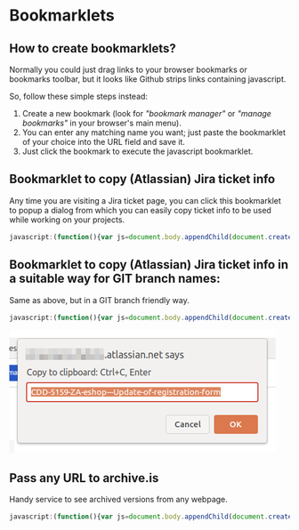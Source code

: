 # Bookmarklets

## How to create bookmarklets?

Normally you could just drag links to your browser bookmarks or bookmarks toolbar, but it looks like Github strips links containing javascript.

So, follow these simple steps instead:

1. Create a new bookmark (look for _"bookmark manager"_ or _"manage bookmarks"_ in your browser's main menu).
2. You can enter any matching name you want; just paste the bookmarklet of your choice into the URL field and save it.
3. Just click the bookmark to execute the javascript bookmarklet.

## Bookmarklet to copy (Atlassian) Jira ticket info

Any time you are visiting a Jira ticket page, you can click this bookmarklet to popup a dialog from which you can easily copy ticket info to be used while working on your projects.

```javascript
javascript:(function(){var js=document.body.appendChild(document.createElement("script"));js.onerror=function(){alert("Sorry, the script could not be loaded.");};js.src="https://cdn.jsdelivr.net/gh/dirkdesmet/bookmarklets@master/copy-jira-ticket-title.js";})();
```

## Bookmarklet to copy (Atlassian) Jira ticket info in a suitable way for GIT branch names:

Same as above, but in a GIT branch friendly way.

```javascript
javascript:(function(){var js=document.body.appendChild(document.createElement("script"));js.onerror=function(){alert("Sorry, the script could not be loaded.");};js.src="https://cdn.jsdelivr.net/gh/dirkdesmet/bookmarklets@master/copy-jira-ticket-title-git-branch-friendly.js";})();
```

![Preview of bookmarklet in action](screenshot.png)

## Pass any URL to archive.is

Handy service to see archived versions from any webpage.

```javascript
javascript:(function(){var js=document.body.appendChild(document.createElement("script"));js.onerror=function(){alert("Sorry, the script could not be loaded.");};js.src="https://cdn.jsdelivr.net/gh/dirkdesmet/bookmarklets@master/open-link-in-archive.is.js";})();
```
